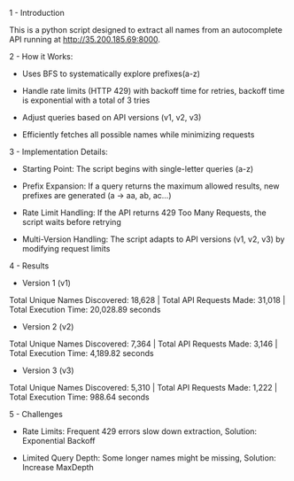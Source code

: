 1 - Introduction

This is a python script designed to extract all names from an autocomplete API running at http://35.200.185.69:8000. 

2 - How it Works:

* Uses BFS to systematically explore prefixes(a-z)

* Handle rate limits (HTTP 429) with backoff time for retries, backoff time is exponential with a total of 3 tries

* Adjust queries based on API versions (v1, v2, v3)

* Efficiently fetches all possible names while minimizing requests

3 - Implementation Details:

* Starting Point: The script begins with single-letter queries (a-z)

* Prefix Expansion: If a query returns the maximum allowed results, new prefixes are generated (a → aa, ab, ac...)

* Rate Limit Handling: If the API returns 429 Too Many Requests, the script waits before retrying

* Multi-Version Handling: The script adapts to API versions (v1, v2, v3) by modifying request limits

4 - Results

* Version 1 (v1)

Total Unique Names Discovered: 18,628 |
Total API Requests Made: 31,018 |
Total Execution Time: 20,028.89 seconds

* Version 2 (v2)

Total Unique Names Discovered: 7,364 |
Total API Requests Made: 3,146 |
Total Execution Time: 4,189.82 seconds

* Version 3 (v3)

Total Unique Names Discovered: 5,310 |
Total API Requests Made: 1,222 |
Total Execution Time: 988.64 seconds

5 - Challenges

* Rate Limits: Frequent 429 errors slow down extraction, Solution: Exponential Backoff

* Limited Query Depth: Some longer names might be missing, Solution: Increase MaxDepth



